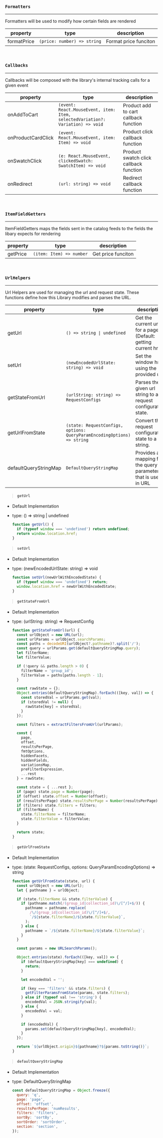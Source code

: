 ### `Formatters`

---

Formatters will be used to modify how certain fields are rendered

| property    | type                        | description           |
| ----------- | --------------------------- | --------------------- |
| formatPrice | `(price: number) => string` | Format price funciton |

<br>

### `Callbacks`

---

Callbacks will be composed with the library's internal tracking calls for a given event

| property           | type                                                                           | description                            |
| ------------------ | ------------------------------------------------------------------------------ | -------------------------------------- |
| onAddToCart        | `(event: React.MouseEvent, item: Item, selectedVariation?: Variation) => void` | Product add to cart callback function  |
| onProductCardClick | `(event: React.MouseEvent, item: Item) => void`                                | Product click callback function        |
| onSwatchClick      | `(e: React.MouseEvent, clickedSwatch: SwatchItem) => void`                     | Product swatch click callback function |
| onRedirect         | `(url: string) => void`                                                        | Redirect callback function             |

<br>

### `ItemFieldGetters`

---

ItemFieldGetters maps the fields sent in the catalog feeds to the fields the libary expects for rendering

| property | type                     | description        |
| -------- | ------------------------ | ------------------ |
| getPrice | `(item: Item) => number` | Get price funciton |

<br>

### `UrlHelpers`

---

Url Helpers are used for managing the url and request state. These functions define how this Library modifies and parses the URL.

| property              | type                                                                    | description                                                     |
| --------------------- | ----------------------------------------------------------------------- | --------------------------------------------------------------- |
| getUrl                | `() => string \| undefined`                                             | Get the current url for a page (Default: getting current href)  |
| setUrl                | `(newEncodedUrlState: string) => void`                                  | Set the window href using the provided url                      |
| getStateFromUrl       | `(urlString: string) => RequestConfigs`                                 | Parses the given url string to a request configuration state.   |
| getUrlFromState       | `(state: RequestConfigs, options: QueryParamEncodingOptions) => string` | Convert the request configuration state to a url string.        |
| defaultQueryStringMap | `DefaultQueryStringMap`                                                 | Provides a mapping for the query parameters that is used in URL |

> #### `getUrl`

- Default Implementation
- type: () => string \| undefined

  ```javascript
  function getUrl() {
    if (typeof window === 'undefined') return undefined;
    return window.location.href;
  }
  ```

> #### `setUrl`

- Default Implementation
- type: (newEncodedUrlState: string) => void

  ```javascript
  function setUrl(newUrlWithEncodedState) {
    if (typeof window === 'undefined') return;
    window.location.href = newUrlWithEncodedState;
  }
  ```

> #### `getStateFromUrl`

- Default Implementation
- type: (urlString: string) => RequestConfig

  ```javascript
  function getStateFromUrl(url) {
    const urlObject = new URL(url);
    const urlParams = urlObject.searchParams;
    const paths = decodeURI(urlObject?.pathname)?.split('/');
    const query = urlParams.get(defaultQueryStringMap.query);
    let filterName;
    let filterValue;

    if (!query && paths.length > 0) {
      filterName = 'group_id';
      filterValue = paths[paths.length - 1];
    }

    const rawState = {};
    Object.entries(defaultQueryStringMap).forEach(([key, val]) => {
      const storedVal = urlParams.get(val);
      if (storedVal != null) {
        rawState[key] = storedVal;
      }
    });

    const filters = extractFiltersFromUrl(urlParams);

    const {
      page,
      offset,
      resultsPerPage,
      fmtOptions,
      hiddenFacets,
      hiddenFields,
      variationsMap,
      preFilterExpression,
      ...rest
    } = rawState;

    const state = { ...rest };
    if (page) state.page = Number(page);
    if (offset) state.offset = Number(offset);
    if (resultsPerPage) state.resultsPerPage = Number(resultsPerPage);
    if (filters) state.filters = filters;
    if (filterName) {
      state.filterName = filterName;
      state.filterValue = filterValue;
    }

    return state;
  }
  ```

> #### `getUrlFromState`

- Default Implementation
- type: (state: RequestConfigs, options: QueryParamEncodingOptions) => string

  ```javascript
  function getUrlFromState(state, url) {
    const urlObject = new URL(url);
    let { pathname } = urlObject;

    if (state.filterName && state.filterValue) {
      if (pathname.match(/(group_id|collection_id)\/[^/]+$/)) {
        pathname = pathname.replace(
          /\/(group_id|collection_id)\/[^/]+$/,
          `/${state.filterName}/${state.filterValue}`,
        );
      } else {
        pathname = `/${state.filterName}/${state.filterValue}`;
      }
    }

    const params = new URLSearchParams();

    Object.entries(state).forEach(([key, val]) => {
      if (defaultQueryStringMap[key] === undefined) {
        return;
      }

      let encodedVal = '';

      if (key === 'filters' && state.filters) {
        getFilterParamsFromState(params, state.filters);
      } else if (typeof val !== 'string') {
        encodedVal = JSON.stringify(val);
      } else {
        encodedVal = val;
      }

      if (encodedVal) {
        params.set(defaultQueryStringMap[key], encodedVal);
      }
    });

    return `${urlObject.origin}${pathname}?${params.toString()}`;
  }
  ```

> #### `defaultQueryStringMap`

- Default Implementation
- type: DefaultQueryStringMap

  ```javascript
  const defaultQueryStringMap = Object.freeze({
    query: 'q',
    page: 'page',
    offset: 'offset',
    resultsPerPage: 'numResults',
    filters: 'filters',
    sortBy: 'sortBy',
    sortOrder: 'sortOrder',
    section: 'section',
  });
  ```

